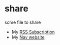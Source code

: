 # share

some file to share

* My [RSS Subscription](https://github.com/perry2008084/share/blob/main/rss_subscription.xml)
* My [Nav website](https://bookcell.cn)
